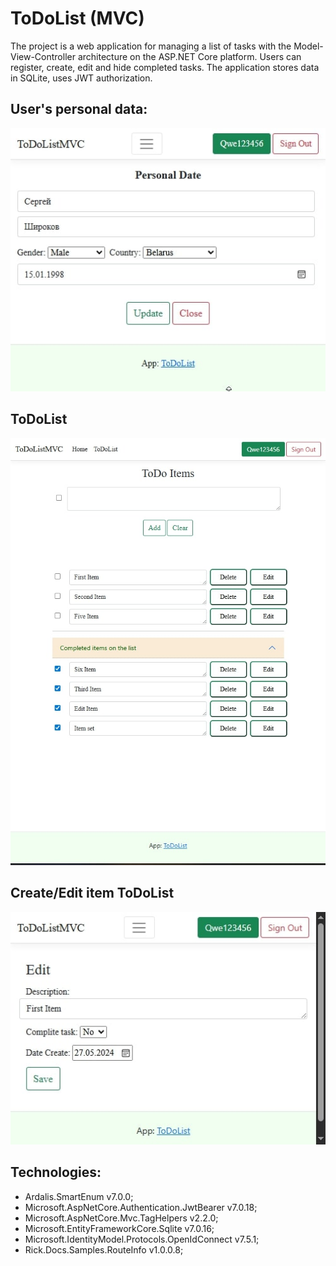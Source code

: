 # ToDoList (MVC)

The project is a web application for managing a list of tasks with the Model-View-Controller architecture on the ASP.NET Core platform. Users can register, create, edit and hide completed tasks. The application stores data in SQLite, uses JWT authorization.

## User's personal data: 
<p align="center">
  <img src="PersonalDate.jpg" alt="Personal Data" width="600"/>
</p>

## ToDoList
<p align="center">
  <img src="ToDoList.jpg" alt="ToDo List" width="600"/>
</p>

## Create/Edit item ToDoList 
<p align="center">
  <img src="ToDoItem.jpg" alt="ToDo Item" width="600"/>
</p>

## Technologies:
- Ardalis.SmartEnum v7.0.0;
- Microsoft.AspNetCore.Authentication.JwtBearer v7.0.18;
- Microsoft.AspNetCore.Mvc.TagHelpers v2.2.0;
- Microsoft.EntityFrameworkCore.Sqlite v7.0.16;
- Microsoft.IdentityModel.Protocols.OpenIdConnect v7.5.1;
- Rick.Docs.Samples.RouteInfo v1.0.0.8;
